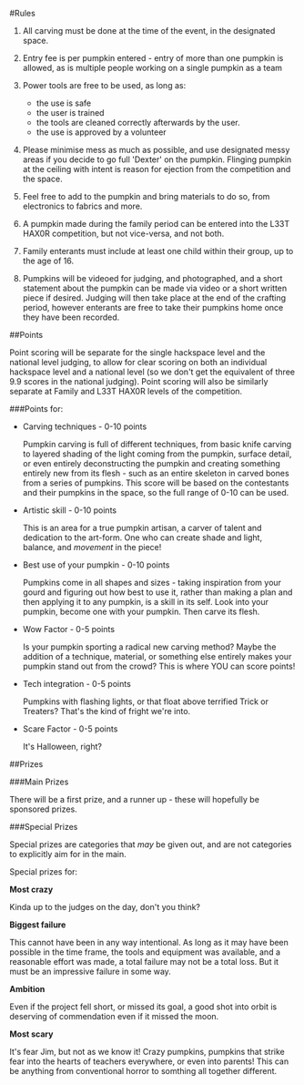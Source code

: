 #Rules

1. All carving must be done at the time of the event, in the designated space.

2. Entry fee is per pumpkin entered - entry of more than one pumpkin is allowed, as is multiple people working on a single pumpkin as a team

3. Power tools are free to be used, as long as:
    * the use is safe 
    * the user is trained
    * the tools are cleaned correctly afterwards by the user.
    * the use is approved by a volunteer

4. Please minimise mess as much as possible, and use designated messy areas if you decide to go full 'Dexter' on the pumpkin. Flinging pumpkin at the ceiling with intent is reason for ejection from the competition and the space.

5. Feel free to add to the pumpkin and bring materials to do so, from electronics to fabrics and more.

6. A pumpkin made during the family period can be entered into the L33T HAX0R competition, but not vice-versa, and not both.

7. Family enterants must include at least one child within their group, up to the age of 16.

8. Pumpkins will be videoed for judging, and photographed, and a short statement about the pumpkin can be made via video or a short written piece if desired. Judging will then take place at the end of the crafting period, however enterants are free to take their pumpkins home once they have been recorded.

##Points

Point scoring will be separate for the single hackspace level and the national level judging, to allow for clear scoring on both an individual hackspace level and a national level (so we don't get the equivalent of three 9.9 scores in the national judging). Point scoring will also be similarly separate at Family and L33T HAX0R levels of the competition.

###Points for:

* Carving techniques - 0-10 points

	Pumpkin carving is full of different techniques, from basic knife carving to layered shading of the light coming from the pumpkin, surface detail, or even entirely deconstructing the pumpkin and creating something entirely new from its flesh - such as an entire skeleton in carved bones from a series of pumpkins. This score will be based on the contestants and their pumpkins in the space, so the full range of 0-10 can be used.
	
* Artistic skill - 0-10 points

	This is an area for a true pumpkin artisan, a carver of talent and dedication to the art-form. One who can create shade and light, balance, and *movement* in the piece!

* Best use of your pumpkin - 0-10 points
	
	Pumpkins come in all shapes and sizes - taking inspiration from your gourd and figuring out how best to use it, rather than making a plan and then applying it to any pumpkin, is a skill in its self. Look into your pumpkin, become one with your pumpkin. Then carve its flesh.

* Wow Factor - 0-5 points
	
	Is your pumpkin sporting a radical new carving method? Maybe the addition of a technique, material, or something else entirely makes your pumpkin stand out from the crowd? This is where YOU can score points!
	
* Tech integration - 0-5 points
	
	Pumpkins with flashing lights, or that float above terrified Trick or Treaters? That's the kind of fright we're into.
	
* Scare Factor - 0-5 points
	
	It's Halloween, right?


##Prizes

###Main Prizes 

There will be a first prize, and a runner up - these will hopefully be sponsored prizes.

###Special Prizes

Special prizes are categories that *may* be given out, and are not categories to explicitly aim for in the main.

Special prizes for:

**Most crazy**

Kinda up to the judges on the day, don't you think?
	
**Biggest failure**

This cannot have been in any way intentional. As long as it may have been possible in the time frame, the tools and equipment was available, and a reasonable effort was made, a total failure may not be a total loss. But it must be an impressive failure in some way.
	
**Ambition**

Even if the project fell short, or missed its goal, a good shot into orbit is deserving of commendation even if it missed the moon. 
	
**Most scary**

It's fear Jim, but not as we know it! Crazy pumpkins, pumpkins that strike fear into the hearts of teachers everywhere, or even into parents! This can be anything from conventional horror to somthing all together different.

